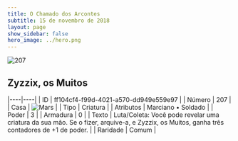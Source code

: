 ```yaml
---
title: O Chamado dos Arcontes
subtitle: 15 de novembro de 2018
layout: page
show_sidebar: false
hero_image: ../hero.png
---
```


![207](https://cdn.keyforgegame.com/media/card_front/pt/341_207_C938GRH2C993_pt.png)

## Zyzzix, os Muitos

|----|----|
| ID | ff104cf4-f99d-4021-a570-dd949e559e97 |
| Número | 207 |
| Casa | ![Mars](https://archonarcana.com/images/thumb/d/de/Mars.png/22px-Mars.png "Marte") |
| Tipo | Criatura |
| Atributos | Marciano • Soldado |
| Poder | 3 |
| Armadura | 0 |
| Texto | Luta/Coleta: Você pode revelar uma criatura da sua mão. Se o fizer, arquive-a, e Zyzzix, os Muitos, ganha três contadores de +1 de poder. |
| Raridade | Comum |

